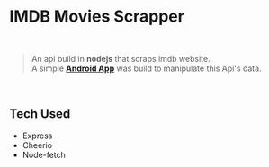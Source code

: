 <!-- Hello user -->
# IMDB Movies Scrapper

<br>

>An api build in **nodejs** that scraps imdb website.<br>
A simple [**Android App**](https://github.com/mahmoud-abdallah863/IMDB-Movie-Search "Github Repository") was build to manipulate this Api's data.

<br>

## Tech Used
* Express
* Cheerio
* Node-fetch
